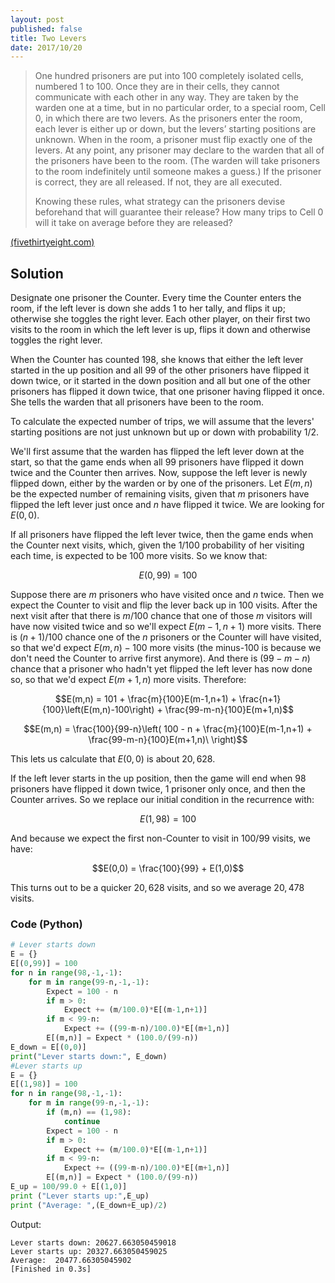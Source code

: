 ```yaml
---
layout: post
published: false
title: Two Levers
date: 2017/10/20
---
```


>One hundred prisoners are put into 100 completely isolated cells, numbered 1 to 100. Once they are in their cells, they cannot communicate with each other in any way. They are taken by the warden one at a time, but in no particular order, to a special room, Cell 0, in which there are two levers. As the prisoners enter the room, each lever is either up or down, but the levers’ starting positions are unknown. When in the room, a prisoner must flip exactly one of the levers. At any point, any prisoner may declare to the warden that all of the prisoners have been to the room. (The warden will take prisoners to the room indefinitely until someone makes a guess.) If the prisoner is correct, they are all released. If not, they are all executed.
>
>Knowing these rules, what strategy can the prisoners devise beforehand that will guarantee their release? How many trips to Cell 0 will it take on average before they are released?

<!--more-->

[(fivethirtyeight.com)](https://fivethirtyeight.com/features/can-you-please-the-oracle-can-you-escape-the-prison/)

## Solution

Designate one prisoner the Counter. Every time the Counter enters the room, if the left lever is down she adds $1$ to her tally, and flips it up; otherwise she toggles the right lever. Each other player, on their first two visits to the room in which the left lever is up, flips it down and otherwise toggles the right lever.

When the Counter has counted $198$, she knows that either the left lever started in the up position and all $99$ of the other prisoners have flipped it down twice, or it started in the down position and all but one of the other prisoners has flipped it down twice, that one prisoner having flipped it once. She tells the warden that all prisoners have been to the room.

To calculate the expected number of trips, we will assume that the levers' starting positions are not just unknown but up or down with probability $1/2$.

We'll first assume that the warden has flipped the left lever down at the start, so that the game ends when all $99$ prisoners have flipped it down twice and the Counter then arrives.  Now, suppose the left lever is newly flipped down, either by the warden or by one of the prisoners. Let $E(m,n)$ be the expected number of remaining visits, given that $m$ prisoners have flipped the left lever just once and $n$ have flipped it twice. We are looking for $E(0,0)$.  

If all prisoners have flipped the left lever twice, then the game ends when the Counter next visits, which, given the $1/100$ probability of her visiting each time, is expected to be $100$ more visits. So we know that:

$$E(0,99) = 100$$

Suppose there are $m$ prisoners who have visited once and $n$ twice. Then 
we expect the Counter to visit and flip the lever back up in $100$ visits. After the next visit after that there is $m/100$ chance that one of those $m$ visitors will have now visited twice and so we'll expect $E(m-1,n+1)$ more visits. There is $(n+1)/100$ chance one of the $n$ prisoners or the Counter will have visited, so that we'd expect $E(m,n)-100$ more visits (the minus-$100$ is because we don't need the Counter to arrive first anymore). And there is $(99-m-n)$ chance that a prisoner who hadn't yet flipped the left lever has now done so, so that we'd expect $E(m+1,n)$ more visits. Therefore:

$$E(m,n) = 101 + \frac{m}{100}E(m-1,n+1) +
\frac{n+1}{100}\left(E(m,n)-100\right) + \frac{99-m-n}{100}E(m+1,n)$$

$$E(m,n) = \frac{100}{99-n}\left(
100 - n + \frac{m}{100}E(m-1,n+1) +
\frac{99-m-n}{100}E(m+1,n)\
\right)$$

This lets us calculate that $E(0,0)$ is about $20,628$.

If the left lever starts in the up position, then the game will end when $98$ prisoners have flipped it down twice, $1$ prisoner only once, and then the Counter arrives. So we replace our initial condition in the recurrence with:

$$E(1,98) = 100$$

And because we expect the first non-Counter to visit in $100/99$ visits, we have:

$$E(0,0) = \frac{100}{99} + E(1,0)$$

This turns out to be a quicker $20,628$ visits, and so we average $20,478$ visits.

### Code (Python)

```python
# Lever starts down
E = {}
E[(0,99)] = 100
for n in range(98,-1,-1):
	for m in range(99-n,-1,-1):
		Expect = 100 - n
		if m > 0:
			Expect += (m/100.0)*E[(m-1,n+1)]
		if m < 99-n:
			Expect += ((99-m-n)/100.0)*E[(m+1,n)]
		E[(m,n)] = Expect * (100.0/(99-n))
E_down = E[(0,0)]
print("Lever starts down:", E_down)
#Lever starts up
E = {}
E[(1,98)] = 100
for n in range(98,-1,-1):
	for m in range(99-n,-1,-1):
		if (m,n) == (1,98):
			continue
		Expect = 100 - n
		if m > 0:
			Expect += (m/100.0)*E[(m-1,n+1)]
		if m < 99-n:
			Expect += ((99-m-n)/100.0)*E[(m+1,n)]
		E[(m,n)] = Expect * (100.0/(99-n))
E_up = 100/99.0 + E[(1,0)]
print ("Lever starts up:",E_up)
print ("Average: ",(E_down+E_up)/2)
```
Output:
```
Lever starts down: 20627.663050459018
Lever starts up: 20327.663050459025
Average:  20477.66305045902
[Finished in 0.3s]
```

<br>

